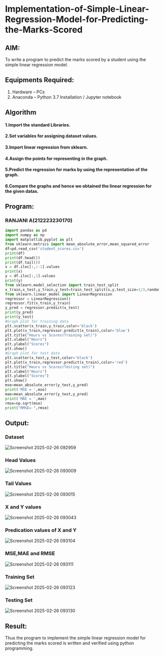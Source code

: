# Implementation-of-Simple-Linear-Regression-Model-for-Predicting-the-Marks-Scored

## AIM:
To write a program to predict the marks scored by a student using the simple linear regression model.
## Equipments Required:
1. Hardware – PCs
2. Anaconda – Python 3.7 Installation / Jupyter notebook

## Algorithm
#### 1.Import the standard Libraries. 
#### 2.Set variables for assigning dataset values. 
#### 3.Import linear regression from sklearn. 
#### 4.Assign the points for representing in the graph. 
#### 5.Predict the regression for marks by using the representation of the graph. 
#### 6.Compare the graphs and hence we obtained the linear regression for the given datas.
## Program:
### RANJANI A(212223230170)
```py
import pandas as pd
import numpy as np
import matplotlib.pyplot as plt
from sklearn.metrics import mean_absolute_error,mean_squared_error
df=pd.read_csv('student_scores.csv')
print(df)
print(df.head())
print(df.tail())
x = df.iloc[:,:-1].values
print(x)
y = df.iloc[:,1].values
print(y)
from sklearn.model_selection import train_test_split
x_train,x_test,y_train,y_test=train_test_split(x,y,test_size=1/3,random_state=0)
from sklearn.linear_model import LinearRegression
regressor = LinearRegression()
regressor.fit(x_train,y_train)
y_pred = regressor.predict(x_test)
print(y_pred)
print(y_test)
#Graph plot for training data
plt.scatter(x_train,y_train,color='black')
plt.plot(x_train,regressor.predict(x_train),color='blue')
plt.title("Hours vs Scores(Training set)")
plt.xlabel("Hours")
plt.ylabel("Scores")
plt.show()
#Graph plot for test data
plt.scatter(x_test,y_test,color='black')
plt.plot(x_train,regressor.predict(x_train),color='red')
plt.title("Hours vs Scores(Testing set)")
plt.xlabel("Hours")
plt.ylabel("Scores")
plt.show()
mse=mean_absolute_error(y_test,y_pred)
print('MSE = ',mse)
mae=mean_absolute_error(y_test,y_pred)
print('MAE = ',mae)
rmse=np.sqrt(mse)
print("RMSE= ",rmse)
```
## Output:
### Dataset
![Screenshot 2025-02-26 092959](https://github.com/user-attachments/assets/c6778f5e-0a5d-47a7-85f6-ecbf7ccecf6d)

### Head Values
![Screenshot 2025-02-26 093009](https://github.com/user-attachments/assets/883e4eff-bb64-4dbd-b166-142e04e26ccf)

### Tail Values
![Screenshot 2025-02-26 093015](https://github.com/user-attachments/assets/abb2fc2d-7138-4c2e-a462-b211b9ac0fb5)

### X and Y values
![Screenshot 2025-02-26 093043](https://github.com/user-attachments/assets/5802b9a1-4e8e-4fb0-a6bd-95342d6a0db6)

### Predication values of X and Y
![Screenshot 2025-02-26 093104](https://github.com/user-attachments/assets/f73f92d8-3b0d-452d-9751-55fd82e6abbc)

### MSE,MAE and RMSE
![Screenshot 2025-02-26 093111](https://github.com/user-attachments/assets/fc649d0e-a6dc-4a08-a4a5-e0b94c958e94)

### Training Set
![Screenshot 2025-02-26 093123](https://github.com/user-attachments/assets/c62b3949-4c35-43ea-bcbe-4a9c730a0f4b)

### Testing Set

![Screenshot 2025-02-26 093130](https://github.com/user-attachments/assets/dba19b98-2961-4615-a180-f64c953982bf)

## Result:
Thus the program to implement the simple linear regression model for predicting the marks scored is written and verified using python programming.
